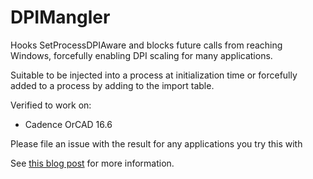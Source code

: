# DPIMangler

Hooks SetProcessDPIAware and blocks future calls from reaching Windows, forcefully enabling DPI scaling for many applications.

Suitable to be injected into a process at initialization time or forcefully added to a process by adding to the import table.

Verified to work on:
* Cadence OrCAD 16.6

Please file an issue with the result for any applications you try this with

See [this blog post](http://www.genericmaker.com/2014/05/force-dpi-scaling-on-windows.html) for more information.
